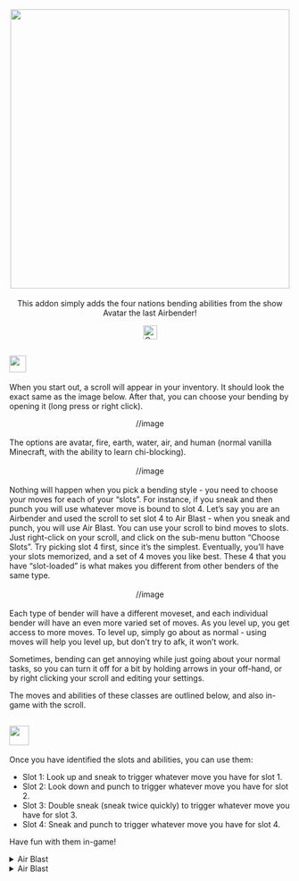 <div align="center">
  
## <img src="full_logo.png" border="0" width="500">

This addon simply adds the four nations bending abilities from the show Avatar the last Airbender!

<a href="https://www.codefactor.io/repository/github/glitchyturtle/avatar-addon"><img src="https://www.codefactor.io/repository/github/glitchyturtle/avatar-addon/badge" alt="CodeFactor" height="25" /></a>

<div align="left">
  
## <img src="https://i.imgur.com/wcwCiiZ.png" border="0"  height="30">

When you start out, a scroll will appear in your inventory. It should look the exact same as the image below. After that, you can choose your bending by opening it (long press or right click).
<div align="center">
//image
<div align="left">
 <br/>
The options are avatar, fire, earth, water, air, and human (normal vanilla Minecraft, with the ability to learn chi-blocking). <br/><br/>
<div align="center">
//image                                                                                                        
<div align="left">
<br/>
Nothing will happen when you pick a bending style - you need to choose your moves for each of your “slots”. For instance, if you sneak and then punch you will use whatever move is bound to slot 4. Let’s say you are an Airbender and used the scroll to set slot 4 to Air Blast - when you sneak and punch, you will use Air Blast. You can use your scroll to bind moves to slots. Just right-click on your scroll, and click on the sub-menu button “Choose Slots”. Try picking slot 4 first, since it’s the simplest. Eventually, you’ll have your slots memorized, and a set of 4 moves you like best. These 4 that you have “slot-loaded” is what makes you different from other benders of the same type.
<br/><br/>
<div align="center">
//image
<div align="left">
<br/>
Each type of bender will have a different moveset, and each individual bender will have an even more varied set of moves. As you level up, you get access to more moves. To level up, simply go about as normal - using moves will help you level up, but don’t try to afk, it won’t work.

Sometimes, bending can get annoying while just going about your normal tasks, so you can turn it off for a bit by holding arrows in your off-hand, or by right clicking your scroll and editing your settings.

The moves and abilities of these classes are outlined below, and also in-game with the scroll.
  
## <img src="https://i.imgur.com/EkicswT.png" border="0" height="35">
Once you have identified the slots and abilities, you can use them:

* Slot 1: Look up and sneak to trigger whatever move you have for slot 1.
* Slot 2: Look down and punch to trigger whatever move you have for slot 2.
* Slot 3: Double sneak (sneak twice quickly) to trigger whatever move you have for slot 3.
* Slot 4: Sneak and punch to trigger whatever move you have for slot 4.

Have fun with them in-game!








 <details>
<summary>Air Blast</summary>
 <img src="https://modbay.net/uploads/posts/2022-10/avatar-addon-air-blast.gif" border="0"><br>
 Shoots a focused beam of air that does damage and knockback.
</details>

 <details>
<summary>Air Blast</summary>
<br>
  TEstyest<br>
 <img src="https://modbay.net/uploads/posts/2022-10/avatar-addon-air-blast.gif" border="0">
</details>
